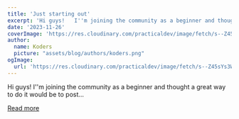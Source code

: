 ```yaml
---
title: 'Just starting out'
excerpt: 'Hi guys!   I''m joining the community as a beginner and thought a great way to do it would be to post...'
date: '2023-11-26'
coverImage: 'https://res.cloudinary.com/practicaldev/image/fetch/s--Z45sYs3W--/c_imagga_scale,f_auto,fl_progressive,h_420,q_auto,w_1000/https://dev-to-uploads.s3.amazonaws.com/uploads/articles/qdht75mpk9g9lcygrzaj.png'
author:
  name: Koders
  picture: "assets/blog/authors/koders.png"
ogImage:
  url: 'https://res.cloudinary.com/practicaldev/image/fetch/s--Z45sYs3W--/c_imagga_scale,f_auto,fl_progressive,h_420,q_auto,w_1000/https://dev-to-uploads.s3.amazonaws.com/uploads/articles/qdht75mpk9g9lcygrzaj.png'
---
```


Hi guys!   I''m joining the community as a beginner and thought a great way to do it would be to post...

[Read more](https://dev.to/nicole__/just-starting-out-4cf6)
